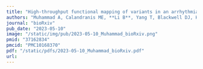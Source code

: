 ```yaml
---
title: "High-throughput functional mapping of variants in an arrhythmia gene, KCNE1, reveals novel biology"
authors: "Muhammad A, Calandranis ME, **Li B**, Yang T, Blackwell DJ, Harvey ML, Smith JE, Chew AE, **Capra JA**, Matreyek KA, Fowler DM, Roden DM, Glazer AM."
journal: "bioRxiv"
pub_date: "2023-05-10"
image: "/static/img/pub/2023-05-10_Muhammad_bioRxiv.png"
pmid: "37162834"
pmcid: "PMC10168370"
pdf: "/static/pdfs/2023-05-10_Muhammad_bioRxiv.pdf"
url: 
---
```

